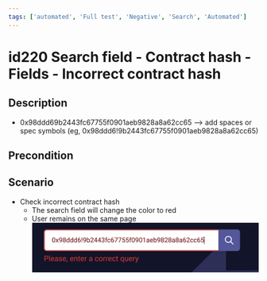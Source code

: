```yaml
---
tags: ['automated', 'Full test', 'Negative', 'Search', 'Automated']
---
```


# id220 Search field - Contract hash - Fields - Incorrect contract hash

## Description
  - 0x98ddd69b2443fc67755f0901aeb9828a8a62cc65 --\> add spaces or spec symbols (eg, 0x98ddd6!9b2443fc67755f0901aeb9828a8a62cc65)

## Precondition


## Scenario
- Check incorrect contract hash
  - The search field will change the color to red
  - User remains on the same page
![id220](../../../../static/img/Fields/Search%20field%20-%20Contract%20hash/id220.png)